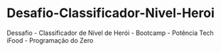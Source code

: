 # Desafio-Classificador-Nivel-Heroi
 Dessafio -  Classificador de Nível de Herói - Bootcamp - Potência Tech iFood - Programação do Zero
